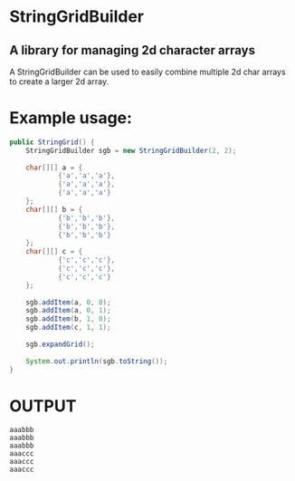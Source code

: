 # StringGridBuilder
A library for managing 2d character arrays
-------------------------------------------

A StringGridBuilder can be used to easily combine multiple 2d char arrays to create a larger 2d array.

# Example usage:

```java
public StringGrid() {
    StringGridBuilder sgb = new StringGridBuilder(2, 2);
   
    char[][] a = {
            {'a','a','a'},
            {'a','a','a'},
            {'a','a','a'}
    };
    char[][] b = {
            {'b','b','b'},
            {'b','b','b'},
            {'b','b','b'}
    };
    char[][] c = {
            {'c','c','c'},
            {'c','c','c'},
            {'c','c','c'}
    };
    
    sgb.addItem(a, 0, 0);
    sgb.addItem(a, 0, 1);
    sgb.addItem(b, 1, 0);
    sgb.addItem(c, 1, 1);
      
    sgb.expandGrid();
    
    System.out.println(sgb.toString());
}
```
# OUTPUT
```
aaabbb
aaabbb
aaabbb
aaaccc
aaaccc
aaaccc
```
